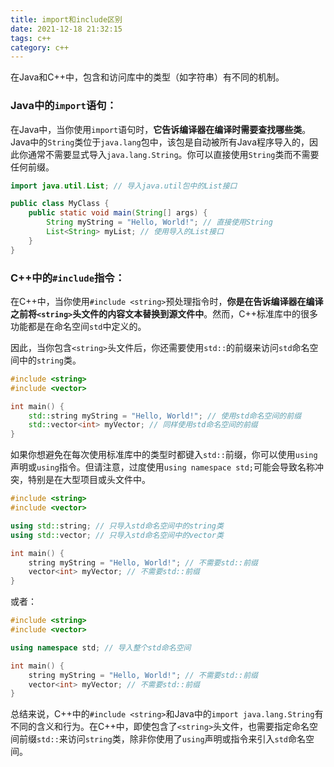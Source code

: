 ```yaml
---
title: import和include区别
date: 2021-12-18 21:32:15
tags: c++
category: c++ 
---
```


在Java和C++中，包含和访问库中的类型（如字符串）有不同的机制。

### Java中的`import`语句：

在Java中，当你使用`import`语句时，**它告诉编译器在编译时需要查找哪些类**。Java中的`String`类位于`java.lang`包中，该包是自动被所有Java程序导入的，因此你通常不需要显式导入`java.lang.String`。你可以直接使用`String`类而不需要任何前缀。

```java
import java.util.List; // 导入java.util包中的List接口

public class MyClass {
    public static void main(String[] args) {
        String myString = "Hello, World!"; // 直接使用String
        List<String> myList; // 使用导入的List接口
    }
}
```

### C++中的`#include`指令：

在C++中，当你使用`#include <string>`预处理指令时，**你是在告诉编译器在编译之前将`<string>`头文件的内容文本替换到源文件中**。然而，C++标准库中的很多功能都是在命名空间`std`中定义的。

因此，当你包含`<string>`头文件后，你还需要使用`std::`的前缀来访问`std`命名空间中的`string`类。

<!--more-->

```c++
#include <string>
#include <vector>

int main() {
    std::string myString = "Hello, World!"; // 使用std命名空间的前缀
    std::vector<int> myVector; // 同样使用std命名空间的前缀
}

```

如果你想避免在每次使用标准库中的类型时都键入`std::`前缀，你可以使用`using`声明或`using`指令。但请注意，过度使用`using namespace std;`可能会导致名称冲突，特别是在大型项目或头文件中。

```c++
#include <string>
#include <vector>

using std::string; // 只导入std命名空间中的string类
using std::vector; // 只导入std命名空间中的vector类

int main() {
    string myString = "Hello, World!"; // 不需要std::前缀
    vector<int> myVector; // 不需要std::前缀
}
```

或者：

```c++
#include <string>
#include <vector>

using namespace std; // 导入整个std命名空间

int main() {
    string myString = "Hello, World!"; // 不需要std::前缀
    vector<int> myVector; // 不需要std::前缀
}
```

总结来说，C++中的`#include <string>`和Java中的`import java.lang.String`有不同的含义和行为。在C++中，即使包含了`<string>`头文件，也需要指定命名空间前缀`std::`来访问`string`类，除非你使用了`using`声明或指令来引入`std`命名空间。
